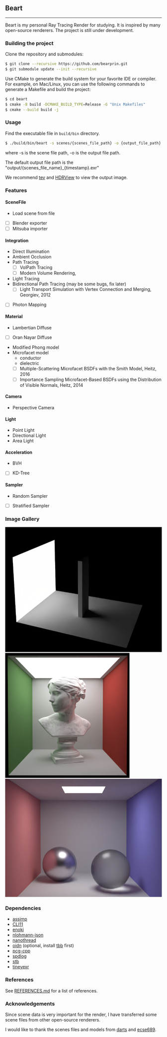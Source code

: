 ## Beart

---

Beart is my personal Ray Tracing Render for studying. It is inspired by many open-source renderers.
The project is still under development.

### Building the project

Clone the repository and submodules:

```bash
$ git clone --recursive https://github.com/bearprin.git
$ git submodule update --init --recursive
```

Use CMake to generate the build system for your favorite IDE or compiler.
For example, on Mac/Linux, you can use the following commands to generate a Makefile and build the project:

```bash
$ cd beart
$ cmake -B build -DCMAKE_BUILD_TYPE=Release -G "Unix Makefiles"
$ cmake --build build -j
```

### Usage

Find the executable file in `build/bin` directory.

```bash
$ ./build/bin/beart -s scenes/{scenes_file_path} -o {output_file_path}
```

where -s is the scene file path, -o is the output file path.

The default output file path is the "output/{scenes_file_name}_{timestamp}.exr"

We recommend [tev](https://github.com/Tom94/tev) and [HDRView](https://github.com/wkjarosz/hdrview) to view the output
image.

### Features

#### SceneFile

- Load scene from file
- [ ] Blender exporter
- [ ] Mitsuba importer

#### Integration

- Direct Illumination
- Ambient Occlusion
- Path Tracing
    - [ ] VolPath Tracing
    - [ ] Modern Volume Rendering,
- Light Tracing
- Bidirectional Path Tracing (may be some bugs, fix later)
    - [ ] Light Transport Simulation with Vertex Connection and Merging, Georgiev, 2012
-[ ] Photon Mapping

#### Material

- Lambertian Diffuse
- [ ] Oran Nayar Diffuse
- Modified Phong model
- Microfacet model
    - conductor 
    - dielectric
    - [ ] Multiple-Scattering Microfacet BSDFs with the Smith Model, Heitz, 2016
    - [ ] Importance Sampling Microfacet-Based BSDFs using the
      Distribution of Visible Normals, Heitz, 2014

#### Camera

- Perspective Camera

#### Light

- Point Light
- Directional Light
- Area Light

#### Acceleration

- BVH
- [ ] KD-Tree

#### Sampler

- Random Sampler
- [ ] Stratified Sampler

### Image Gallery

<img src="gallery/odyssey_nee.png" alt="odyssey_nee" height="400"/>

<img src="gallery/loewenfeld-in-box.png" alt="loewenfeld-in-box" width="400"/>

<img src="gallery/jenson_box.png" alt="jenson_box"/>


### Dependencies

- [assimp](https://github.com/assimp/assimp)
- [CLI11](https://github.com/CLIUtils/CLI11)
- [enoki](https://github.com/mitsuba-renderer/enoki)
- [nlohmann-json](https://github.com/nlohmann/json)
- [nanothread](https://github.com/mitsuba-renderer/nanothread)
- [oidn](https://github.com/OpenImageDenoise/oidn)  (optional, install [tbb](https://github.com/oneapi-src/oneTBB) first)
- [pcg-cpp](https://github.com/imneme/pcg-cpp)
- [spdlog](https://github.com/gabime/spdlog)
- [stb](https://github.com/nothings/stb)
- [tineyexr](https://github.com/syoyo/tinyexr)

### References

See [REFERENCES.md](REFERENCES.md) for a list of references.

### Acknowledgements
Since scene data is very important for the render, I have transferred some scene files from other open-source renderers.

I would like to thank the scenes files and models from [darts](https://cs87-dartmouth.github.io/Fall2022/index.html) and [ecse689](https://www.cim.mcgill.ca/~derek/ecse689.html).
